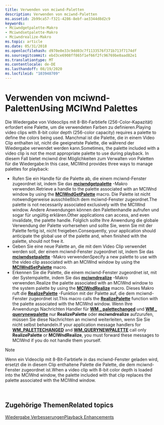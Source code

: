 ```yaml
---
title: Verwenden von mciwnd-Paletten
description: Verwenden von mciwnd-Paletten
ms.assetid: 2b99ca57-f321-4286-8ebf-ae3344d8d2c9
keywords:
- Mciwndgetpalette-Makro
- Mciwndsetpalette-Makro
- Mciwndrealize-Makro
ms.topic: article
ms.date: 05/31/2018
ms.openlocfilehash: d970e0e33c9dd03c7f1133576f371b713f7174df
ms.sourcegitcommit: ebd3ce6908ff865f1ef66f2fc96769be0aad82e1
ms.translationtype: MT
ms.contentlocale: de-DE
ms.lasthandoff: 08/19/2020
ms.locfileid: "103948709"
---
```

# <a name="using-mciwnd-palettes"></a><span data-ttu-id="0f89e-106">Verwenden von mciwnd-Paletten</span><span class="sxs-lookup"><span data-stu-id="0f89e-106">Using MCIWnd Palettes</span></span>

<span data-ttu-id="0f89e-107">Die Wiedergabe von Videoclips mit 8-Bit-Farbtiefe (256-Color-Kapazität) erfordert eine Palette, um die verwendeten Farben zu definieren.</span><span class="sxs-lookup"><span data-stu-id="0f89e-107">Playing video clips with 8-bit color depth (256-color capacity) requires a palette to define the colors being used.</span></span> <span data-ttu-id="0f89e-108">Manchmal ist die Palette, die in einem Video Clip enthalten ist, nicht die geeignetste Palette, die während der Wiedergabe verwendet werden kann.</span><span class="sxs-lookup"><span data-stu-id="0f89e-108">Sometimes, the palette included with a video clip is not the most appropriate palette to use during playback.</span></span> <span data-ttu-id="0f89e-109">In diesem Fall bietet mciwnd drei Möglichkeiten zum Verwalten von Paletten für die Wiedergabe:</span><span class="sxs-lookup"><span data-stu-id="0f89e-109">In this case, MCIWnd provides three ways to manage palettes for playback:</span></span>

-   <span data-ttu-id="0f89e-110">Rufen Sie ein Handle für die Palette ab, die einem mciwnd-Fenster zugeordnet ist, indem Sie das [**mciwndgetpalette**](/windows/desktop/api/Vfw/nf-vfw-mciwndgetpalette) -Makro verwenden.</span><span class="sxs-lookup"><span data-stu-id="0f89e-110">Retrieve a handle to the palette associated with an MCIWnd window by using the [**MCIWndGetPalette**](/windows/desktop/api/Vfw/nf-vfw-mciwndgetpalette) macro.</span></span> <span data-ttu-id="0f89e-111">Die Palette ist nicht notwendigerweise ausschließlich dem mciwnd-Fenster zugeordnet.</span><span class="sxs-lookup"><span data-stu-id="0f89e-111">The palette is not necessarily associated exclusively with the MCIWnd window.</span></span> <span data-ttu-id="0f89e-112">Andere Anwendungen können den Palettenhandle aufrufen und sogar für ungültig erklären.</span><span class="sxs-lookup"><span data-stu-id="0f89e-112">Other applications can access, and even invalidate, the palette handle.</span></span> <span data-ttu-id="0f89e-113">Folglich sollte Ihre Anwendung die globale Verwendung der Palette vorhersehen und sollte Sie, wenn Sie mit der Palette fertig ist, nicht freigeben.</span><span class="sxs-lookup"><span data-stu-id="0f89e-113">Consequently, your application should anticipate the global use of the palette and, when finished with the palette, should not free it.</span></span>
-   <span data-ttu-id="0f89e-114">Geben Sie eine neue Palette an, die mit dem Video Clip verwendet werden soll, der einem mciwnd-Fenster zugeordnet ist, indem Sie das [**mciwndsetpalette**](/windows/desktop/api/Vfw/nf-vfw-mciwndsetpalette) -Makro verwenden</span><span class="sxs-lookup"><span data-stu-id="0f89e-114">Specify a new palette to use with the video clip associated with an MCIWnd window by using the [**MCIWndSetPalette**](/windows/desktop/api/Vfw/nf-vfw-mciwndsetpalette) macro.</span></span>
-   <span data-ttu-id="0f89e-115">Erkennen Sie die Palette, die einem mciwnd-Fenster zugeordnet ist, mit der Systempalette, indem Sie das [**mciwndrealize**](/windows/desktop/api/Vfw/nf-vfw-mciwndrealize) -Makro verwenden.</span><span class="sxs-lookup"><span data-stu-id="0f89e-115">Realize the palette associated with an MCIWnd window to the system palette by using the [**MCIWndRealize**](/windows/desktop/api/Vfw/nf-vfw-mciwndrealize) macro.</span></span> <span data-ttu-id="0f89e-116">Dieses Makro ruft die [**RealizePalette**](/windows/desktop/api/wingdi/nf-wingdi-realizepalette) -Funktion mit der Palette auf, die dem mciwnd-Fenster zugeordnet ist.</span><span class="sxs-lookup"><span data-stu-id="0f89e-116">This macro calls the [**RealizePalette**](/windows/desktop/api/wingdi/nf-wingdi-realizepalette) function with the palette associated with the MCIWnd window.</span></span> <span data-ttu-id="0f89e-117">Wenn Ihre Anwendungs Nachrichten Handler für [**WM \_ palettechanged**](/windows/desktop/gdi/wm-palettechanged) und [**WM \_ querynewpalette**](/windows/desktop/gdi/wm-querynewpalette) nur **RealizePalette** oder **mciwndrealize** aufzurufen, müssen Sie diese Nachrichten an mciwnd weiterleiten, wenn Sie Sie nicht selbst behandeln.</span><span class="sxs-lookup"><span data-stu-id="0f89e-117">If your application message handlers for [**WM\_PALETTECHANGED**](/windows/desktop/gdi/wm-palettechanged) and [**WM\_QUERYNEWPALETTE**](/windows/desktop/gdi/wm-querynewpalette) call only **RealizePalette** or **MCIWndRealize**, you must forward these messages to MCIWnd if you do not handle them yourself.</span></span>

> [!Note]  
> <span data-ttu-id="0f89e-118">Wenn ein Videoclip mit 8-Bit-Farbtiefe in das mciwnd-Fenster geladen wird, ersetzt die in diesem Clip enthaltene Palette die Palette, die dem mciwnd-Fenster zugeordnet ist.</span><span class="sxs-lookup"><span data-stu-id="0f89e-118">When a video clip with 8-bit color depth is loaded into the MCIWnd window, the palette included with that clip replaces the palette associated with the MCIWnd window.</span></span>

 

## <a name="related-topics"></a><span data-ttu-id="0f89e-119">Zugehörige Themen</span><span class="sxs-lookup"><span data-stu-id="0f89e-119">Related topics</span></span>

<dl> <dt>

[<span data-ttu-id="0f89e-120">Wiedergabe Verbesserungen</span><span class="sxs-lookup"><span data-stu-id="0f89e-120">Playback Enhancements</span></span>](playback-enhancements.md)
</dt> </dl>

 

 